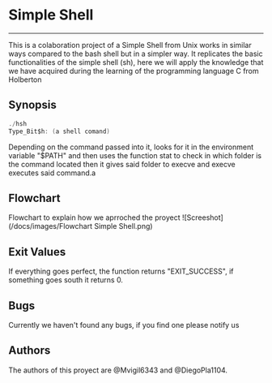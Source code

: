 # Simple Shell
***
This is a colaboration project of a Simple Shell from Unix works in similar ways compared to the bash shell but in a simpler way. It replicates the basic functionalities of the simple shell (sh), here we will apply the knowledge that we have acquired during the learning of the programming language C from Holberton

## Synopsis
```C
./hsh
Type_Bit$h: (a shell comand)
```

Depending on the command passed into it, looks for it in the environment variable "$PATH" and then uses the function stat to check in which folder is the command located then it gives said folder to execve and execve executes said command.a

## Flowchart

Flowchart to explain how we aprroched the proyect
![Screeshot](/docs/images/Flowchart Simple Shell.png)

## Exit Values

If everything goes perfect, the function returns "EXIT_SUCCESS", if something goes south it returns 0.

## Bugs

Currently we haven't found any bugs, if you find one please notify us

## Authors

The authors of this proyect are @Mvigil6343 and @DiegoPla1104.
